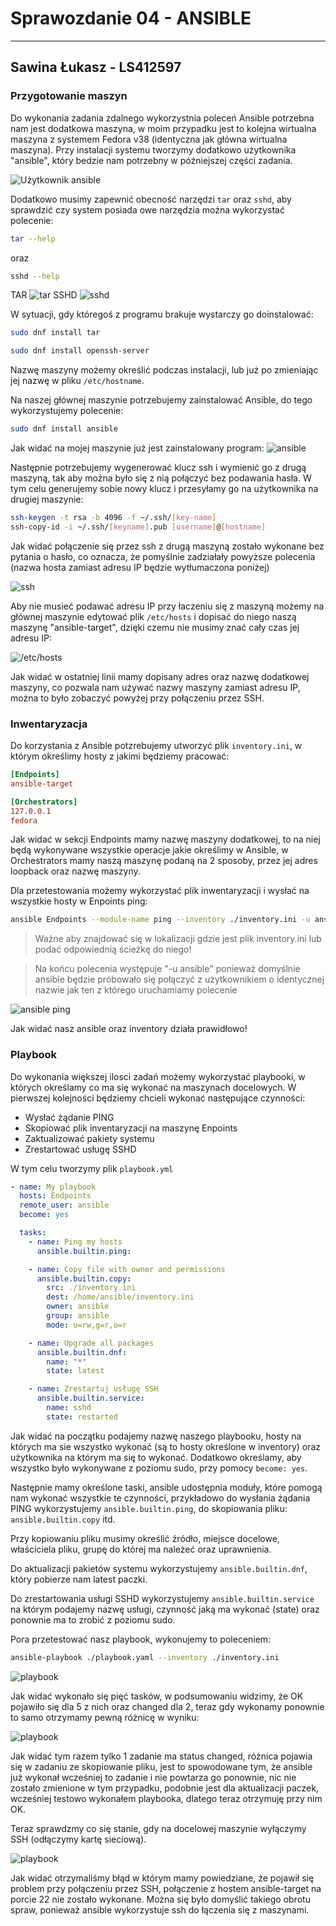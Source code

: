 # Sprawozdanie 04 - ANSIBLE

---

## Sawina Łukasz - LS412597

### Przygotowanie maszyn

Do wykonania zadania zdalnego wykorzystnia poleceń Ansible potrzebna nam jest dodatkowa maszyna, w moim przypadku jest to kolejna wirtualna maszyna z systemem Fedora v38 (identyczna jak główna wirtualna maszyna). Przy instalacji systemu tworzymy dodatkowo użytkownika "ansible", który bedzie nam potrzebny w późniejszej części zadania.

![Użytkownik ansible](Images/1.png)

Dodatkowo musimy zapewnić obecność narzędzi `tar` oraz `sshd`, aby sprawdzić czy system posiada owe narzędzia można wykorzystać polecenie:

```bash
tar --help
```

oraz

```bash
sshd --help
```

TAR
![tar](Images/2.png)
SSHD
![sshd](Images/3.png)

W sytuacji, gdy któregoś z programu brakuje wystarczy go doinstalować:

```bash
sudo dnf install tar

sudo dnf install openssh-server
```

Nazwę maszyny możemy określić podczas instalacji, lub już po zmieniając jej nazwę w pliku `/etc/hostname`.

Na naszej głównej maszynie potrzebujemy zainstalować Ansible, do tego wykorzystujemy polecenie:

```bash
sudo dnf install ansible
```

Jak widać na mojej maszynie już jest zainstalowany program:
![ansible](Images/4.png)

Następnie potrzebujemy wygenerować klucz ssh i wymienić go z drugą maszyną, tak aby można było się z nią połączyć bez podawania hasła. W tym celu generujemy sobie nowy klucz i przesyłamy go na użytkownika na drugiej maszynie:

```bash
ssh-keygen -t rsa -b 4096 -f ~/.ssh/[key-name]
ssh-copy-id -i ~/.ssh/[keyname].pub [username]@[hostname]
```

Jak widać połączenie się przez ssh z drugą maszyną zostało wykonane bez pytania o hasło, co oznacza, że pomyślnie zadziałały powyższe polecenia (nazwa hosta zamiast adresu IP będzie wytłumaczona poniżej)

![ssh](Images/5.png)

Aby nie musieć podawać adresu IP przy łaczeniu się z maszyną możemy na głównej maszynie edytować plik `/etc/hosts` i dopisać do niego naszą maszynę "ansible-target", dzięki czemu nie musimy znać cały czas jej adresu IP:

![/etc/hosts](Images/6.png)

Jak widać w ostatniej linii mamy dopisany adres oraz nazwę dodatkowej maszyny, co pozwala nam używać nazwy maszyny zamiast adresu IP, można to było zobaczyć powyżej przy połączeniu przez SSH.

### Inwentaryzacja

Do korzystania z Ansible potzrebujemy utworzyć plik `inventory.ini`, w którym określimy hosty z jakimi będziemy pracować:

```ini
[Endpoints]
ansible-target

[Orchestrators]
127.0.0.1
fedora
```

Jak widać w sekcji Endpoints mamy nazwę maszyny dodatkowej, to na niej będą wykonywane wszystkie operacje jakie określimy w Ansible, w Orchestrators mamy naszą maszynę podaną na 2 sposoby, przez jej adres loopback oraz nazwę maszyny.

Dla przetestowania możemy wykorzystać plik inwentaryzacji i wysłać na wszystkie hosty w Enpoints ping:

```bash
ansible Endpoints --module-name ping --inventory ./inventory.ini -u ansible
```

> Ważne aby znajdować się w lokalizacji gdzie jest plik inventory.ini lub podać odpowiednią ścieżkę do niego!

> Na końcu polecenia występuje "-u ansible" ponieważ domyślnie ansible będzie próbowało się połączyć z użytkownikiem o identycznej nazwie jak ten z którego uruchamiamy polecenie

![ansible ping](Images/7.png)

Jak widać nasz ansible oraz inventory działa prawidłowo!

### Playbook

Do wykonania większej ilosci zadań możemy wykorzystać playbooki, w których określamy co ma się wykonać na maszynach docelowych. W pierwszej kolejności będziemy chcieli wykonać następujące czynności:

- Wysłać żądanie PING
- Skopiować plik inventaryzacji na maszynę Enpoints
- Zaktualizować pakiety systemu
- Zrestartować usługę SSHD

W tym celu tworzymy plik `playbook.yml`

```yml
- name: My playbook
  hosts: Endpoints
  remote_user: ansible
  become: yes

  tasks:
    - name: Ping my hosts
      ansible.builtin.ping:

    - name: Copy file with owner and permissions
      ansible.builtin.copy:
        src: ./inventory.ini
        dest: /home/ansible/inventory.ini
        owner: ansible
        group: ansible
        mode: u=rw,g=r,o=r

    - name: Upgrade all packages
      ansible.builtin.dnf:
        name: "*"
        state: latest

    - name: Zrestartuj usługę SSH
      ansible.builtin.service:
        name: sshd
        state: restarted
```

Jak widać na początku podajemy nazwę naszego playbooku, hosty na których ma sie wszystko wykonać (są to hosty określone w inventory) oraz użytkownika na którym ma się to wykonać. Dodatkowo określamy, aby wszystko było wykonywane z poziomu sudo, przy pomocy `become: yes`.

Następnie mamy określone taski, ansible udostępnia moduły, które pomogą nam wykonać wszystkie te czynności, przykładowo do wysłania żądania PING wykorzystujemy `ansible.builtin.ping`, do skopiowania pliku: `ansible.builtin.copy` itd.

Przy kopiowaniu pliku musimy określić źródło, miejsce docelowe, właściciela pliku, grupę do której ma należeć oraz uprawnienia.

Do aktualizacji pakietów systemu wykorzystujemy `ansible.builtin.dnf`, który pobierze nam latest paczki.

Do zrestartowania usługi SSHD wykorzystujemy `ansible.builtin.service` na którym podajemy nazwę usługi, czynność jaką ma wykonać (state) oraz ponownie ma to zrobić z poziomu sudo.

Pora przetestować nasz playbook, wykonujemy to poleceniem:

```bash
ansible-playbook ./playbook.yaml --inventory ./inventory.ini
```

![playbook](Images/8.png)

Jak widać wykonało się pięć tasków, w podsumowaniu widzimy, że OK pojawiło się dla 5 z nich oraz changed dla 2, teraz gdy wykonamy ponownie to samo otrzymamy pewną różnicę w wyniku:

![playbook](Images/9.png)

Jak widać tym razem tylko 1 zadanie ma status changed, różnica pojawia się w zadaniu ze skopiowanie pliku, jest to spowodowane tym, że ansible już wykonał wcześniej to zadanie i nie powtarza go ponownie, nic nie zostało zmienione w tym przypadku, podobnie jest dla aktualizacji paczek, wcześniej testowo wykonałem playbooka, dlatego teraz otrzymuję przy nim OK.

Teraz sprawdzmy co się stanie, gdy na docelowej maszynie wyłączymy SSH (odłączymy kartę sieciową).

![playbook](Images/10.png)

Jak widać otrzymaliśmy błąd w którym mamy powiedziane, że pojawił się problem przy połączeniu przez SSH, połączenie z hostem ansible-target na porcie 22 nie zostało wykonane. Można się było domyślić takiego obrotu spraw, ponieważ ansible wykorzystuje ssh do łączenia się z maszynami.
